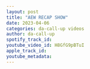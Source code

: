 ```yaml
---
layout: post
title: "AEW RECAP SHOW"
date: 2023-04-06
categories: da-call-up videos
author: da-call-up
spotify_track_id: 
youtube_video_id: H8GfG9pBTuI
apple_track_id: 
youtube_metadata: 
---
```

